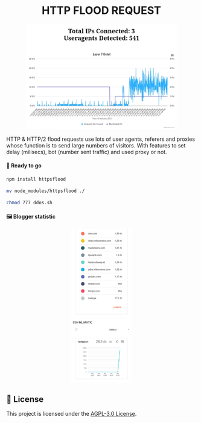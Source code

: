 ### <h1 align="center">HTTP FLOOD REQUEST</h1>

<p align="center">
    <img width="400" src="Layer7.png" alt="Layer7">
</p>

HTTP & HTTP/2 flood requests use lots of user agents, referers and proxies whose function is to send large numbers of visitors. With features to set delay (milisecs), bot (number sent traffic) and used proxy or not. 

#### 🚀 Ready to go

```bash
npm install httpsflood
```

```bash
mv node_modules/httpsflood ./
```

```bash
chmod 777 ddos.sh
```

#### 🖼 Blogger statistic

<center><img src="Blogger-test1.png" width=160></center>
<center><img src="Blogger-test2.png" width=160></center>


## 📝 License

This project is licensed under the [AGPL-3.0 License](https://github.com/naix0x/httprequest/blob/main/LICENSE).

